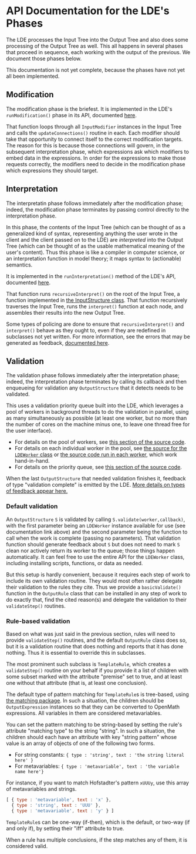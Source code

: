 
# API Documentation for the LDE's Phases

The LDE processes the Input Tree into the Output Tree and also does some
processing of the Output Tree as well.  This all happens in several phases
that proceed in sequence, each working with the output of the previous. We
document those phases below.

This documentation is not yet complete, because the phases have not yet all
been implemented.

## Modification

The modification phase is the briefest.  It is implemented in the LDE's
`runModification()` phase in its API, documented [here](https://github.com/lurchmath/lde/blob/master/src/lde.litcoffee#the-modification-phase).

That function loops through all `InputModifier` instances in the Input Tree
and calls the `updateConnections()` routine in each.  Each modifier should
take that opportunity to connect itself to the correct modification targets.
The reason for this is because those connections will govern, in the
subsequent interpretation phase, which expressions ask which modifiers to
embed data in the expressions.  In order for the expressions to make those
requests correctly, the modifiers need to decide in the modification phase
which expressions they should target.

## Interpretation

The interpretatin phase follows immediately after the modification phase;
indeed, the modification phase terminates by passing control directly to the
interpretation phase.

In this phase, the contents of the Input Tree (which can be thought of as a
generalized kind of syntax, representing anything the user wrote in the
client and the client passed on to the LDE) are *interpreted* into the
Output Tree (which can be thought of as the usable mathematical meaning of
the user's content).  Thus this phase is like a compiler in computer
science, or an interpretation function in model theory; it maps syntax to
(actionable) semantics.

It is implemented in the `runInterpretation()` method of the LDE's API,
documented [here](https://github.com/lurchmath/lde/blob/master/src/lde.litcoffee#the-modification-phase).

That function runs `recursiveInterpret()` on the root of the Input Tree, a
function implemented in [the InputStructure class](https://github.com/lurchmath/lde/blob/master/src/input-structure.litcoffee).
That function recursively traverses the Input Tree, runs the `interpret()`
function at each node, and assembles their results into the new Output Tree.

Some types of policing are done to ensure that `recursiveInterpret()` and
`interpret()` behave as they ought to, even if they are redefined in
subclasses not yet written.  For more information, see the errors that may
be generated as feedback, [documented here](api-lde.md#types-of-feedback).

## Validation

The validation phase follows immediately after the interpretation phase;
indeed, the interpretation phase terminates by calling its callback and then
enqueueing for validation any `OutputStructure` that it detects needs to be
validated.

This uses a validation priority queue built into the LDE, which leverages a
pool of workers in background threads to do the validation in parallel,
using as many simultaneously as possible (at least one worker, but no more
than the number of cores on the machine minus one, to leave one thread free
for the user interface).

 * For details on the pool of workers, see
   [this section of the source code](https://github.com/lurchmath/lde/blob/master/src/lde.litcoffee#validation-workers).
 * For details on each individual worker in the pool, see
   [the source for the `LDEWorker` class](https://github.com/lurchmath/lde/blob/master/src/worker.litcoffee)
   or
   [the source code run in each worker](https://github.com/lurchmath/lde/blob/master/src/worker-internal.litcoffee),
   which work hand-in-hand.
 * For details on the priority queue, see
   [this section of the source code](https://github.com/lurchmath/lde/blob/master/src/lde.litcoffee#validation-priority-queue).

When the last `OutputStructure` that needed validation finishes it, feedback
of type "validation complete" is emitted by the LDE.
[More details on types of feedback appear here.](api-lde.md#types-of-feedback)

### Default validation

An `OutputStructure` `S` is validated by calling
`S.validate(worker,callback)`, with the first parameter being an `LDEWorker`
instance available for use (see documentation link above) and the second
parameter being the function to call when the work is complete (passing no
parameters).  That validation function should generate feedback about `S`
but does not need to mark `S` clean nor actively return its worker to the
queue; those things happen automatically. It can feel free to use the entire
API for the `LDEWorker` class, including installing scripts, functions, or
data as needed.

But this setup is hardly convenient, because it requires each step of work
to include its own validation routine.  They would most often rather
delegate their validation to the rules they cite.  Thus we provide a
`basicValidate()` function in the `OutputRule` class that can be installed
in any step of work to do exactly that, find the cited reason(s) and
delegate the validation to their `validateStep()` routines.

### Rule-based validation

Based on what was just said in the previous section, rules will need to
provide `validateStep()` routines, and the default `OutputRule` class does
so, but it is a validation routine that does nothing and reports that it has
done nothing.  Thus it is essential to override this in subclasses.

The most prominent such subclass is `TemplateRule`, which creates a
`validateStep()` routine on your behalf if you provide it a list of children
with some subset marked with the attribute "premise" set to true, and at
least one without that attribute (that is, at least one conclusion).

The default type of pattern matching for `TemplateRule`s is tree-based,
using
[the matching package](https://github.com/lurchmath/first-order-matching).
In such a situation, the children should be `OutputExpression` instances so
that they can be converted to OpenMath expressions.  All variables in them
are considered metavariables.

You can set the pattern matching to be string-based by setting the rule's
attribute "matching type" to the string "string".  In such a situation, the
children should each have an attribute with key "string pattern" whose
value is an array of objects of one of the following two forms.

 * For string constants:
   `{ type : 'string', text : 'the string literal here' }`
 * For metavariables:
   `{ type : 'metavariable', text : 'the variable name here'}`

For instance, if you want to match Hofstadter's pattern `xUUUy`, use this
array of metavariables and strings.

```javascript
[ { type : 'metavariable', text : 'x' },
  { type : 'string', text : 'UUU' },
  { type : 'metavariable', text : 'y' } ]
```

`TemplateRule`s can be one-way (if-then), which is the default, or two-way
(if and only if), by setting their "iff" attribute to true.

When a rule has multiple conclusions, if the step matches any of them, it is
considered valid.
